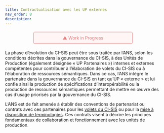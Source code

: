 ```yaml
---
title: Contractualisation avec les UP externes
nav_order: 8
description: 
---
```


<div style="
    background-color: #fff5f5; 
    color: #e57373; 
    border: 1px solid #e57373; 
    padding: 10px; 
    border-radius: 5px; 
    font-size: 14px; 
    text-align: center; 
    max-width: 300px; 
    margin: 20px auto;
">
    ⚠️ Work in Progress
</div>


La phase d’évolution du CI-SIS peut être sous traitée par l’ANS, selon les conditions décrites dans la gouvernance du CI-SIS, à des Unités de Production (également désignée « UP Partenaires ») internes et externes compétentes pour contribuer à l’élaboration de volets du CI-SIS ou à l’élaboration de ressources sémantiques. Dans ce cas, l’ANS intègre le partenaire dans la gouvernance du CI-SIS en tant qu’UP « externe » et lui confie ainsi la production de spécifications d’interopérabilité ou la production de ressources sémantiques permettant de mettre en œuvre des cas d’usage priorisés par la gouvernance du CI-SIS.

L’ANS est de fait amenée à établir des conventions de partenariat ou contrats avec ces partenaires pour les [volets du CI-SIS](../../assets/docs/Contrat_Cadre_UP_Syntaxe.zip) ou pour la [mise à disposition de terminologies](../../assets/docs/Contrat_cadre_UP_Semantique.zip). Ces contrats visent à décrire les principes fondamentaux de collaboration et fonctionnement avec les unités de production.
